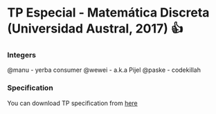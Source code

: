 # TP Especial - Matemática Discreta (Universidad Austral, 2017) :+1:

### Integers

@manu  - yerba consumer
@wewei - a.k.a Pijel
@paske - codekillah

### Specification

You can download TP specification from [here](https://drive.google.com/uc?export=download&id=0B1yWJob46SEdWWpzeVVDXzRKeG8)

